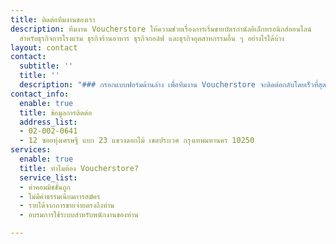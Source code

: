 ```yaml
---
title: ติดต่อทีมงานของเรา
description: ทีมงาน Voucherstore ให้ความช่วยเรื่องการเริ่มขายบัตรกำนัลอิเล็กทรอนิกส์ออนไลน์
  สำหรับธุรกิจการโรงแรม ธุรกิจร้านอาหาร ธุรกิจกอล์ฟ และธุรกิจอุตสาหกรรมอื่น ๆ อย่างไรได้บ้าง
layout: contact
contact:
  subtitle: ''
  title: ''
  description: "### กรอกแบบฟอร์มด้านล่าง เพื่อทีมงาน Voucherstore จะติดต่อกลับโดยเร็วที่สุด"
contact_info:
  enable: true
  title: ข้อมูลการติดต่อ
  address_list:
  - 02-002-0641
  - 12 ซอยทุ่งเศรษฐี แยก 23 แขวงดอกไม้ เขตประเวศ กรุงเทพมหานคร 10250
services:
  enable: true
  title: ทำไมต้อง Voucherstore?
  service_list:
  - ค่าคอมมิชชั่นถูก
  - ไม่มีค่าธรรมเนียมการสมัคร
  - รายได้จากการขายจ่ายตรงถึงท่าน
  - อบรมการใช้ระบบสำหรับพนักงานของท่าน

---
```

